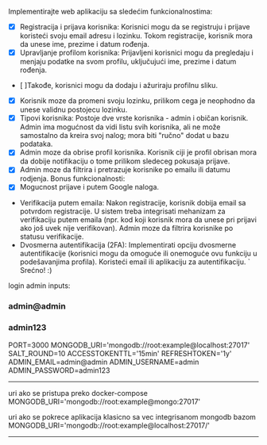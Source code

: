 Implementirajte web aplikaciju sa sledećim funkcionalnostima:
- [x] Registracija i prijava korisnika: Korisnici mogu da se registruju i prijave koristeći svoju email adresu i lozinku. Tokom registracije, korisnik mora da unese ime, prezime i datum rođenja.
- [x] Upravljanje profilom korisnika: Prijavljeni korisnici mogu da pregledaju i menjaju podatke na svom profilu, uključujući ime, prezime i datum rođenja.
- [ ]Takođe, korisnici mogu da dodaju i ažuriraju profilnu sliku. 
- [x] Korisnik moze da promeni svoju lozinku, prilikom cega je neophodno da unese validnu postojecu lozinku.
- [x] Tipovi korisnika: Postoje dve vrste korisnika - admin i običan korisnik. Admin ima mogućnost da vidi listu svih korisnika, ali ne može samostalno da kreira svoj nalog; mora biti "ručno" dodat u bazu podataka.
- [x] Admin moze da obrise profil korisnika. Korisnik ciji je profil obrisan mora da dobije notifikaciju o tome prilikom sledeceg pokusaja prijave.
- [x] Admin moze da filtrira i pretrazuje korisnike po emailu ili datumu rodjenja.
Bonus funkcionalnosti:
- [x] Mogucnost prijave i putem Google naloga.
- Verifikacija putem emaila: Nakon registracije, korisnik dobija email sa potvrdom registracije. U sistem treba integrisati mehanizam za verifikaciju putem emaila (npr. kod koji korisnik mora da unese pri prijavi ako još uvek nije verifikovan). Admin moze da filtrira korisnike po statusu verifikacije.
- Dvosmerna autentifikacija (2FA): Implementirati opciju dvosmerne autentifikacije (korisnici mogu da omoguće ili onemoguće ovu funkciju u podešavanjima profila). Koristeći email ili aplikaciju za autentifikaciju. 
`   
Srećno! :)

login admin inputs:
### admin@admin
### admin123

PORT=3000
MONGODB_URI='mongodb://root:example@localhost:27017'
SALT_ROUND=10
ACCESSTOKENTTL='15min'
REFRESHTOKEN='1y'
ADMIN_EMAIL=admin@admin
ADMIN_USERNAME=admin
ADMIN_PASSWORD=admin123

***********
uri ako se pristupa preko docker-compose
MONGODB_URI='mongodb://root:example@mongo:27017'

uri ako se pokrece aplikacija klasicno sa vec integrisanom mongodb bazom
MONGODB_URI='mongodb://root:example@localhost:27017/'
***********